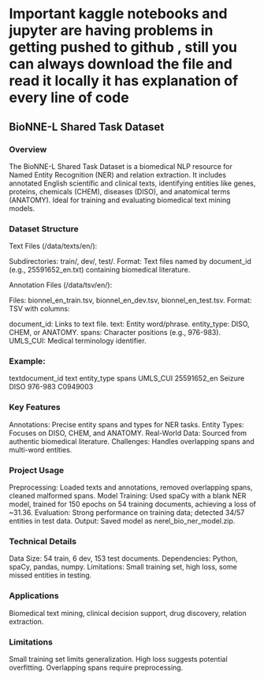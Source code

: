 # Important kaggle notebooks and jupyter are having problems in getting pushed to github , still you can always download the file and read it locally it has explanation of every line of code 

## BioNNE-L Shared Task Dataset

### Overview
The BioNNE-L Shared Task Dataset is a biomedical NLP resource for Named Entity Recognition (NER) and relation extraction. It includes annotated English scientific and clinical texts, identifying entities like genes, proteins, chemicals (CHEM), diseases (DISO), and anatomical terms (ANATOMY). Ideal for training and evaluating biomedical text mining models.

### Dataset Structure
Text Files (/data/texts/en/):

Subdirectories: train/, dev/, test/.
Format: Text files named by document_id (e.g., 25591652_en.txt) containing biomedical literature.

Annotation Files (/data/tsv/en/):

Files: bionnel_en_train.tsv, bionnel_en_dev.tsv, bionnel_en_test.tsv.
Format: TSV with columns:

document_id: Links to text file.
text: Entity word/phrase.
entity_type: DISO, CHEM, or ANATOMY.
spans: Character positions (e.g., 976-983).
UMLS_CUI: Medical terminology identifier.


### Example:
textdocument_id     text       entity_type  spans      UMLS_CUI
25591652_en    Seizure    DISO         976-983    C0949003

### Key Features
Annotations: Precise entity spans and types for NER tasks.
Entity Types: Focuses on DISO, CHEM, and ANATOMY.
Real-World Data: Sourced from authentic biomedical literature.
Challenges: Handles overlapping spans and multi-word entities.

### Project Usage
Preprocessing: Loaded texts and annotations, removed overlapping spans, cleaned malformed spans.
Model Training: Used spaCy with a blank NER model, trained for 150 epochs on 54 training documents, achieving a loss of ~31.36.
Evaluation: Strong performance on training data; detected 34/57 entities in test data.
Output: Saved model as nerel_bio_ner_model.zip.

### Technical Details
Data Size: 54 train, 6 dev, 153 test documents.
Dependencies: Python, spaCy, pandas, numpy.
Limitations: Small training set, high loss, some missed entities in testing.

### Applications
Biomedical text mining, clinical decision support, drug discovery, relation extraction.

### Limitations
Small training set limits generalization.
High loss suggests potential overfitting.
Overlapping spans require preprocessing.
